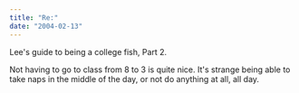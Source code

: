 ```yaml
---
title: "Re:"
date: "2004-02-13"
---
```


Lee's guide to being a college fish, Part 2.

Not having to go to class from 8 to 3 is quite nice. It's strange being able to take naps in the middle of the day, or not do anything at all, all day.
